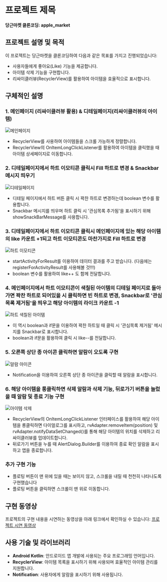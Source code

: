 # 프로젝트 제목

**당근마켓 클론코딩: apple_market**

## 프로젝트 설명 및 목적

이 프로젝트는 당근마켓을 클론코딩하여 다음과 같은 목표를 가지고 진행되었습니다:
- 사용자들에게 좋아요(Like) 기능을 제공합니다.
- 아이템 삭제 기능을 구현합니다.
- 리싸이클러뷰(RecyclerView)를 활용하여 아이템을 효율적으로 표시합니다.


## 구체적인 설명

### 1. 메인페이지 (리싸이클러뷰 활용) & 디테일페이지(리싸이클러뷰의 아이템)

![메인페이지](https://github.com/boradorying/appleMarket/assets/136980408/ec62037b-326e-4356-9fdb-f6bf1ca5d269)

- RecyclerView를 사용하여 아이템들을 스크롤 가능하게 정렬합니다.
- RecyclerView의 OnItemLongClickListener를 활용하여 아이템을 클릭했을 때 아이템 상세페이지로 이동합니다.

### 2. 디테일페이지에서 하트 이모티콘 클릭시 Fill 하트로 변경 & Snackbar 메시지 띄우기

![디테일페이지](https://github.com/boradorying/appleMarket/assets/136980408/2f209244-4e71-4f81-afb7-d58d1adc896b)

- 디테일 페이지에서 하트 버튼 클릭 시 꽉찬 하트로 변경하는데 boolean 변수를 활용합니다.
- Snackbar 메시지를 띄우며 하트 클릭 시 '관심목록 추가됨'을 표시하기 위해 showSnackBarMessage를 사용합니다.

### 3. 디테일페이지에서 하트 이모티콘 클릭시 메인페이지에 있는 해당 아이템의 like 카운트 +1되고 하트 이모티콘도 마찬가지로 Fill 하트로 변경

![하트 이모티콘](https://github.com/boradorying/appleMarket/assets/136980408/786a1cf6-57c8-4b6b-aa66-96575bcbce05)

- startActivityForResult를 이용하여 데이터 결과를 주고 받습니다. (다음에는 registerForActivityResult를 사용해볼 것!!!)
- boolean 변수를 활용하여 like++ 도 함께 전달합니다.

### 4. 메인페이지에서 하트 이모티콘이 색칠된 아이템의 디테일 페이지로 돌아가면 꽉찬 하트로 되어있을 시 클릭하면 빈 하트로 변경, Snackbar로 '관심목록 제거됨'을 띄우고 해당 아이템의 라이크 카운트 -1

![하트 색칠된 아이템](https://github.com/boradorying/appleMarket/assets/136980408/52edf71f-4bd3-4186-a2c7-58e3ba0d7b88)

- 이 역시 boolean과 if문을 이용하여 꽉찬 하트일 때 클릭 시 '관심목록 제거됨' 메시지를 Snackbar로 표시합니다.
- boolean과 if문을 활용하여 클릭 시 like--를 전달합니다.

### 5. 오른쪽 상단 종 아이콘 클릭하면 알람이 오도록 구현

![알람 아이콘](https://github.com/boradorying/appleMarket/assets/136980408/b815695c-1a69-4a1e-994a-d5eca5671251)

- Notification을 이용하여 오른쪽 상단 종 아이콘을 클릭할 때 알람을 표시합니다.

### 6. 해당 아이템을 롱클릭하면 삭제 알람과 삭제 기능, 뒤로가기 버튼을 눌렀을 때 알람 및 종료 기능 구현

![아이템 삭제](https://github.com/boradorying/appleMarket/assets/136980408/e63ef5cb-0012-4c03-9ca0-4e4b9090db1a)

- RecyclerView의 OnItemLongClickListener 인터페이스를 활용하여 해당 아이템을 롱클릭하면 다이얼로그를 표시하고, rvAdapter.removeItem(position) 및 rvAdapter.notifyDataSetChanged()를 통해 해당 아이템의 위치를 삭제하고 리싸이클러뷰를 업데이트합니다.
- 뒤로가기 버튼을 누를 때 AlertDialog.Builder를 이용하여 종료 확인 알람을 표시하고 앱을 종료합니다.

### 추가 구현 기능

- 플로팅 버튼이 맨 위에 있을 때는 보이지 않고, 스크롤을 내릴 때 천천히 나타나도록 구현했습니다
- 플로팅 버튼을 클릭하면 스크롤이 맨 위로 이동합니다.

## 구현 동영상

프로젝트의 구현 내용을 시연하는 동영상을 아래 링크에서 확인하실 수 있습니다:
[프로젝트 시연 동영상](https://boradoritech-ai.tistory.com/47)

## 사용 기술 및 라이브러리

- **Android Kotlin**: 안드로이드 앱 개발에 사용되는 주요 프로그래밍 언어입니다.
- **RecyclerView**: 아이템 목록을 표시하기 위해 사용되며 효율적인 아이템 관리를 지원합니다.
- **Notification**: 사용자에게 알람을 표시하기 위해 사용됩니다.
